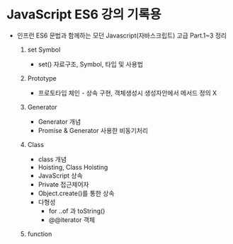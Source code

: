 # JavaScript ES6 강의 기록용


* 인프런 ES6 문법과 함께하는 모던 Javascript(자바스크립트) 고급 Part.1~3 정리
	1) set Symbol
		- set() 자료구조, Symbol, 타입 및 사용법
	
	2) Prototype
		- 프로토타입 체인 - 상속 구현, 객체생성시 생성자안에서 메서드 정의 X

	3) Generator
		- Generator 개념
		- Promise & Generator 사용한 비동기처리
		
	4) Class
		- class 개념
		- Hoisting, Class Hoisting
		- JavaScript 상속
		- Private 접근제어자
		- Object.create()를 통한 상속
		- 다형성 
			- for ..of 과 toString()
			- @@iterator 객체
	
	5) function

